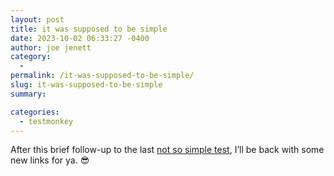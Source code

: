 ```yaml
---
layout: post
title: it was supposed to be simple
date: 2023-10-02 06:33:27 -0400
author: joe jenett
category:
  - 
permalink: /it-was-supposed-to-be-simple/
slug: it-was-supposed-to-be-simple
summary: 

categories:
  - testmonkey
---
```

After this brief follow-up to the last <a href="https://johnjohnston.info/blog/a-test-from-drummer/">not so simple test</a>, I’ll be back with some new links for ya. 😎
